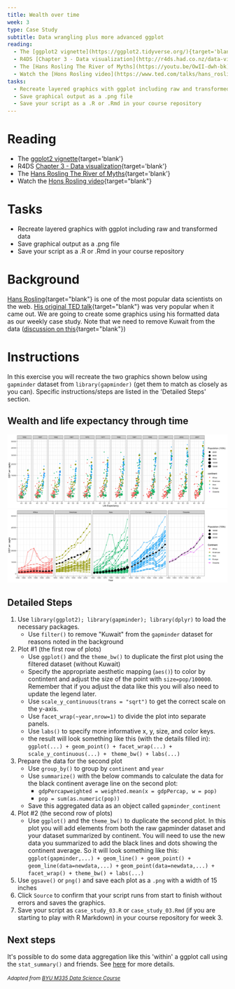 ```yaml
---
title: Wealth over time
week: 3
type: Case Study
subtitle: Data wrangling plus more advanced ggplot
reading:
  - The [ggplot2 vignette](https://ggplot2.tidyverse.org/){target='blank'}
  - R4DS [Chapter 3 - Data visualization](http://r4ds.had.co.nz/data-visualisation.html){target='blank'}
  - The [Hans Rosling The River of Myths](https://youtu.be/OwII-dwh-bk){target='blank'}
  - Watch the [Hons Rosling video](https://www.ted.com/talks/hans_rosling_shows_the_best_stats_you_ve_ever_seen){target="blank"}
tasks:
  - Recreate layered graphics with ggplot including raw and transformed data
  - Save graphical output as a .png file
  - Save your script as a .R or .Rmd in your course repository
---
```





# Reading

- The [ggplot2 vignette](https://ggplot2.tidyverse.org/){target='blank'}
- R4DS [Chapter 3 - Data visualization](http://r4ds.had.co.nz/data-visualisation.html){target='blank'}
- The [Hans Rosling The River of Myths](https://youtu.be/OwII-dwh-bk){target='blank'}
- Watch the [Hons Rosling video](https://www.ted.com/talks/hans_rosling_shows_the_best_stats_you_ve_ever_seen){target="blank"}

# Tasks

- Recreate layered graphics with ggplot including raw and transformed data
- Save graphical output as a .png file
- Save your script as a .R or .Rmd in your course repository


# Background

[Hans Rosling](http://www.gapminder.org/news/sad-to-announce-hans-rosling-passed-away-this-morning/){target="blank"} is one of the most popular data scientists on the web. [His original TED talk](https://www.ted.com/talks/hans_rosling_shows_the_best_stats_you_ve_ever_seen){target="blank"} was very popular when it came out.  We are going to create some graphics using his formatted data as our weekly case study. Note that we need to remove Kuwait from the data ([discussion on this](https://github.com/jennybc/gapminder/issues/9){target="blank"})

# Instructions

In this exercise you will recreate the two graphics shown below using `gapminder` dataset from `library(gapminder)` (get them to match as closely as you can). Specific instructions/steps are listed in the 'Detailed Steps' section.

## Wealth and life expectancy through time

![](CS_03_files/figure-html/code1-1.png)<!-- -->![](CS_03_files/figure-html/code1-2.png)<!-- -->

## Detailed Steps

1. Use `library(ggplot2); library(gapminder); library(dplyr)` to load the necessary packages.
      * Use `filter()` to remove "Kuwait" from the `gapminder` dataset for reasons noted in the background
2. Plot #1 (the first row of plots) 
      * Use `ggplot()` and the `theme_bw()` to duplicate the first plot using the filtered dataset (without Kuwait)
      * Specify the appropriate aesthetic mapping (`aes()`) to color by contintent and adjust the size of the point with `size=pop/100000`.  Remember that if you adjust the data like this you will also need to update the legend later.
      * Use  `scale_y_continuous(trans = "sqrt")` to get the correct scale on the y-axis.
      * Use `facet_wrap(~year,nrow=1)` to divide the plot into separate panels.
      * Use `labs()` to specify more informative x, y, size, and color keys.  
      * the result will look something like this (with the details filled in):
   `ggplot(...) + geom_point() + facet_wrap(...) + scale_y_continuous(...) + ` `theme_bw() + labs(...)`
3. Prepare the data for the second plot
      * Use `group_by()` to group by `continent` and `year`
      * Use `summarize()` with the below commands to calculate the data for the black continent average line on the second plot:
         * `gdpPercapweighted = weighted.mean(x = gdpPercap, w = pop)`
         * `pop = sum(as.numeric(pop))`
      * Save this aggregated data as an object called `gapminder_continent`
4. Plot #2 (the second row of plots) 
      * Use `ggplot()` and the `theme_bw()` to duplicate the second plot. In this plot you will add elements from both the raw gapminder dataset and your dataset summarized by continent. You will need to use the new data you summarized to add the black lines and dots showing the continent average. So it will look something like this:
     ` ggplot(gapminder,...) + geom_line() + geom_point() + geom_line(data=newdata,...) + ` `geom_point(data=newdata,...) + facet_wrap() + theme_bw() + labs(...)`
5. Use `ggsave()` or `png()` and save each plot as a `.png` with a width of 15 inches
6. Click `Source` to confirm that your script runs from start to finish without errors and saves the graphics.
7. Save your script as `case_study_03.R` or `case_study_03.Rmd` (if you are starting to play with R Markdown) in your course repository for week 3.

## Next steps

It's possible to do some data aggregation like this 'within' a ggplot call using the `stat_summary()` and friends.  See [here](https://ggplot2.tidyverse.org/reference/stat_summary.html) for more details.


<i> <small> Adapted from [BYU M335 Data Science Course](https://byuistats.github.io/M335) </small> </i>
